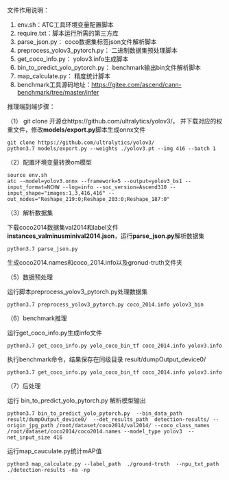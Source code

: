 文件作用说明：

1.  env.sh：ATC工具环境变量配置脚本
2.  require.txt：脚本运行所需的第三方库
3.  parse_json.py： coco数据集标签json文件解析脚本 
4.  preprocess_yolov3_pytorch.py： 二进制数据集预处理脚本
5.  get_coco_info.py： yolov3.info生成脚本 
6.  bin_to_predict_yolo_pytorch.py： benchmark输出bin文件解析脚本
7.  map_calculate.py： 精度统计脚本
8.  benchmark工具源码地址：https://gitee.com/ascend/cann-benchmark/tree/master/infer

推理端到端步骤：

（1） git clone 开源仓https://github.com/ultralytics/yolov3/， 并下载对应的权重文件，修改**models/export.py**脚本生成onnx文件

```
git clone https://github.com/ultralytics/yolov3/
python3.7 models/export.py --weights ./yolov3.pt --img 416 --batch 1
```

（2）配置环境变量转换om模型

```
source env.sh
atc --model=yolov3.onnx --framework=5 --output=yolov3_bs1 --input_format=NCHW --log=info --soc_version=Ascend310 --input_shape="images:1,3,416,416" --out_nodes="Reshape_219:0;Reshape_203:0;Reshape_187:0"
```

（3）解析数据集

下载coco2014数据集val2014和label文件**instances_valminusminival2014.json**，运行**parse_json.py**解析数据集

```
python3.7 parse_json.py
```

生成coco2014.names和coco_2014.info以及gronud-truth文件夹

（5）数据预处理

运行脚本preprocess_yolov3_pytorch.py处理数据集

```
python3.7 preprocess_yolov3_pytorch.py coco_2014.info yolov3_bin
```

（6）benchmark推理

运行get_coco_info.py生成info文件

```
python3.7 get_coco_info.py yolo_coco_bin_tf coco_2014.info yolov3.info
```

执行benchmark命令，结果保存在同级目录 result/dumpOutput_device0/

```
python3.7 get_coco_info.py yolo_coco_bin_tf coco_2014.info yolov3.info
```

（7）后处理

运行 bin_to_predict_yolo_pytorch.py 解析模型输出

```
python3.7 bin_to_predict_yolo_pytorch.py  --bin_data_path result/dumpOutput_device0/  --det_results_path  detection-results/ --origin_jpg_path /root/dataset/coco2014/val2014/ --coco_class_names /root/dataset/coco2014/coco2014.names --model_type yolov3  --net_input_size 416
```

运行map_cauculate.py统计mAP值

```
python3 map_calculate.py --label_path  ./ground-truth  --npu_txt_path ./detection-results -na -np
```

